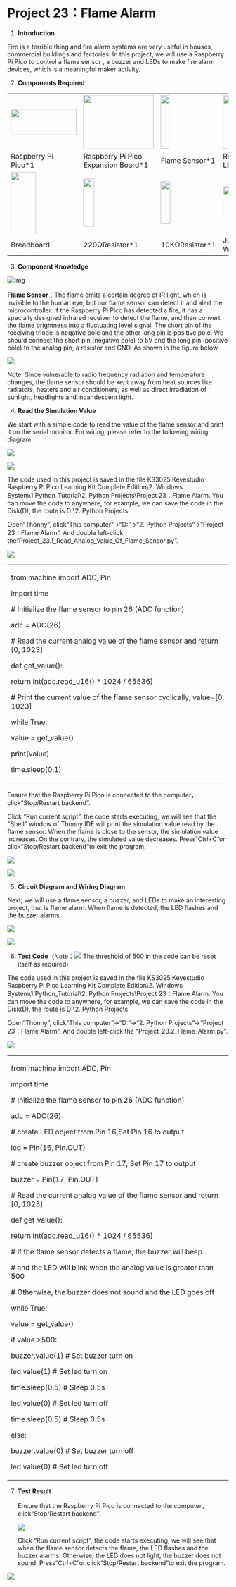 # Project 23：Flame Alarm

1.  **Introduction**
    
Fire is a terrible thing and fire alarm systems are very useful in houses, commercial buildings and factories. In this project, we will use a Raspberry Pi Pico to control a flame sensor , a buzzer and LEDs to make fire alarm devices, which is a meaningful maker activity.
    
2.  **Components Required**

<table>
<tbody>
<tr class="odd">
<td><p><img src="https://raw.githubusercontent.com/keyestudio/KS3025-KS3025F-Keyestudio-Raspberry-Pi-Pico-Learning-Kit-Complete-Edition-Python/master/media/f70a6a892505b1816d151452b9b995a7.jpeg" style="width:1.55417in;height:0.61875in" /></p></td>
<td><img src="https://raw.githubusercontent.com/keyestudio/KS3025-KS3025F-Keyestudio-Raspberry-Pi-Pico-Learning-Kit-Complete-Edition-Python/master/media/bbed91c0b45fcafc7e7163bfeabf68f9.png" style="width:1.66944in;height:1.28472in" /></td>
<td><img src="https://raw.githubusercontent.com/keyestudio/KS3025-KS3025F-Keyestudio-Raspberry-Pi-Pico-Learning-Kit-Complete-Edition-Python/master/media/a50ec3e38adf10643eafac8cb62bec8a.png" style="width:0.20278in;height:1.25764in" /></td>
<td><img src="https://raw.githubusercontent.com/keyestudio/KS3025-KS3025F-Keyestudio-Raspberry-Pi-Pico-Learning-Kit-Complete-Edition-Python/master/media/ef77f5a64c382157fc2dea21ec373fef.png" style="width:0.29514in;height:1.25903in" /></td>
<td><img src="https://raw.githubusercontent.com/keyestudio/KS3025-KS3025F-Keyestudio-Raspberry-Pi-Pico-Learning-Kit-Complete-Edition-Python/master/media/4b4f653a76a82a3b413855493cc58fba.png" style="width:0.86111in;height:0.70069in" /></td>
</tr>
<tr class="even">
<td>Raspberry Pi Pico*1</td>
<td>Raspberry Pi Pico Expansion Board*1</td>
<td>Flame Sensor*1</td>
<td>Red LED*1</td>
<td>Active Buzzer*1</td>
</tr>
<tr class="odd">
<td><img src="https://raw.githubusercontent.com/keyestudio/KS3025-KS3025F-Keyestudio-Raspberry-Pi-Pico-Learning-Kit-Complete-Edition-Python/master/media/e380dd26e4825be9a768973802a55fe6.png" style="width:0.59028in;height:1.44583in" /></td>
<td><img src="https://raw.githubusercontent.com/keyestudio/KS3025-KS3025F-Keyestudio-Raspberry-Pi-Pico-Learning-Kit-Complete-Edition-Python/master/media/845d05a6108b1662b828610ba9dcb788.png" style="width:0.25833in;height:1.13681in" /></td>
<td><img src="https://raw.githubusercontent.com/keyestudio/KS3025-KS3025F-Keyestudio-Raspberry-Pi-Pico-Learning-Kit-Complete-Edition-Python/master/media/b395b1cd2678f87b3a34dec15659efbc.png" style="width:0.22431in;height:1.00556in" /></td>
<td><img src="https://raw.githubusercontent.com/keyestudio/KS3025-KS3025F-Keyestudio-Raspberry-Pi-Pico-Learning-Kit-Complete-Edition-Python/master/media/e9a8d050105397bb183512fb4ffdd2f6.png" style="width:0.77222in;height:0.77986in" /></td>
<td><img src="https://raw.githubusercontent.com/keyestudio/KS3025-KS3025F-Keyestudio-Raspberry-Pi-Pico-Learning-Kit-Complete-Edition-Python/master/media/7dcbd02995be3c142b2f97df7f7c03ce.png" style="width:1.05903in;height:0.56667in" /></td>
</tr>
<tr class="even">
<td>Breadboard</td>
<td>220ΩResistor*1</td>
<td>10KΩResistor*1</td>
<td>Jumper Wires</td>
<td>USBCable*1</td>
</tr>
</tbody>
</table>

3.  **Component Knowledge**
    
![Img](./media/Project%2023：Flame%20Alarm.md/img-20231025165217.png)


**Flame Sensor**：The flame emits a certain degree of IR light, which is invisible to the human eye, but our flame sensor can detect it and alert the microcontroller. If the Raspberry Pi Pico has detected a fire, it has a specially designed infrared receiver to detect the flame, and then convert the flame brightness into a fluctuating level signal. The short pin of the receiving triode is negative pole and the other long pin is positive pole. We should connect the short pin (negative pole) to 5V and the long pin (positive pole) to the analog pin, a resistor and GND. As shown in the figure below.

![](/media/87bd204db523c602c80745266c1ee452.png)

Note: Since vulnerable to radio frequency radiation and temperature changes, the flame sensor should be kept away from heat sources like radiators, heaters and air conditioners, as well as direct irradiation of sunlight, headlights and incandescent light.

4.  **Read the Simulation Value**

We start with a simple code to read the value of the flame sensor and print it on the serial monitor. For wiring, please refer to the
following wiring diagram.

![](/media/85531078db041bba05599b3a1118a7bc.png)

![](/media/1e3c424f7cc7ac797ab0b8ae4a00f4f1.png)

The code used in this project is saved in the file KS3025 Keyestudio Raspberry Pi Pico Learning Kit Complete Edition\\2. Windows System\\1.Python\_Tutorial\\2. Python Projects\\Project 23：Flame Alarm. You can move the code to anywhere, for example, we can save the code in the Disk(D), the route is D:\\2. Python Projects.

Open“Thonny”, click“This computer”→“D:”→“2. Python Projects”→“Project 23：Flame Alarm”. And double left-click
the“Project\_23.1\_Read\_Analog\_Value\_Of\_Flame\_Sensor.py”.

![](/media/1022a0e91bbb58b2ef61716f04ac94c5.png)

<table>
<tbody>
<tr class="odd">
<td><p>from machine import ADC, Pin</p>
<p>import time</p>
<p># Initialize the flame sensor to pin 26 (ADC function)</p>
<p>adc = ADC(26)</p>
<p># Read the current analog value of the flame sensor and return [0, 1023]</p>
<p>def get_value():</p>
<p>return int(adc.read_u16() * 1024 / 65536)</p>
<p># Print the current value of the flame sensor cyclically, value=[0, 1023]</p>
<p>while True:</p>
<p>value = get_value()</p>
<p>print(value)</p>
<p>time.sleep(0.1)</p></td>
</tr>
</tbody>
</table>

Ensure that the Raspberry Pi Pico is connected to the computer，click“Stop/Restart backend”.



Click “Run current script”, the code starts executing, we will see that the "Shell" window of Thonny IDE will print the simulation value read by the flame sensor. When the flame is close to the sensor, the simulation value increases. On the contrary, the simulated value decreases. Press“Ctrl+C”or click“Stop/Restart backend”to exit the program.

![](/media/c3b2a4122662e655eb45e32937732991.png)

![](/media/7c04b9dd8c4a10e7b9788ecd95eeeeaa.png)

5.  **Circuit Diagram and Wiring Diagram**

Next, we will use a flame sensor, a buzzer, and LEDs to make an interesting project, that is flame alarm. When flame is detected, the LED flashes and the buzzer alarms.

![](/media/c2b7feb8039e618ba070a9714ef06554.png)

![](/media/0cd1ee17a6f8de81464817090c5832eb.png)

6.  **Test Code**（Note：![](/media/40a3ea572836945268b22dfc0cce29c3.png) The threshold of 500 in the code can be reset itself as required)

The code used in this project is saved in the file KS3025 Keyestudio Raspberry Pi Pico Learning Kit Complete Edition\\2. Windows System\\1.Python\_Tutorial\\2. Python Projects\\Project 23：Flame Alarm. You can move the code to anywhere, for example, we can save the code in the Disk(D), the route is D:\\2. Python Projects.

Open“Thonny”, click“This computer”→“D:”→“2. Python Projects”→“Project 23：Flame Alarm”. And double left-click the “Project\_23.2\_Flame\_Alarm.py”.

![](/media/e2d832ba9e809f04f0990d9df446acf6.png)

<table>
<tbody>
<tr class="odd">
<td><p>from machine import ADC, Pin</p>
<p>import time</p>
<p># Initialize the flame sensor to pin 26 (ADC function)</p>
<p>adc = ADC(26)</p>
<p># create LED object from Pin 16,Set Pin 16 to output</p>
<p>led = Pin(16, Pin.OUT)</p>
<p># create buzzer object from Pin 17, Set Pin 17 to output</p>
<p>buzzer = Pin(17, Pin.OUT)</p>
<p># Read the current analog value of the flame sensor and return [0, 1023]</p>
<p>def get_value():</p>
<p>return int(adc.read_u16() * 1024 / 65536)</p>
<p># If the flame sensor detects a flame, the buzzer will beep</p>
<p># and the LED will blink when the analog value is greater than 500</p>
<p># Otherwise, the buzzer does not sound and the LED goes off</p>
<p>while True:</p>
<p>value = get_value()</p>
<p>if value &gt;500:</p>
<p>buzzer.value(1) # Set buzzer turn on</p>
<p>led.value(1) # Set led turn on</p>
<p>time.sleep(0.5) # Sleep 0.5s</p>
<p>led.value(0) # Set led turn off</p>
<p>time.sleep(0.5) # Sleep 0.5s</p>
<p>else:</p>
<p>buzzer.value(0) # Set buzzer turn off</p>
<p>led.value(0) # Set led turn off</p></td>
</tr>
</tbody>
</table>

7.  **Test Result**
    
    Ensure that the Raspberry Pi Pico is connected to the computer，click“Stop/Restart backend”.
    
    ![](/media/5197b36be26f10de1b40e5c814974ab3.png)
    
    Click “Run current script”, the code starts executing, we will see that when the flame sensor detects the flame, the LED flashes and the buzzer alarms. Otherwise, the LED does not light, the buzzer does not sound. Press“Ctrl+C”or click“Stop/Restart backend”to exit the program.

![](/media/536af226e9ed390ca3cc102b0f02f9cb.png)
